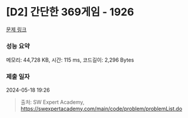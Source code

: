 # [D2] 간단한 369게임 - 1926 

[문제 링크](https://swexpertacademy.com/main/code/problem/problemDetail.do?contestProbId=AV5PTeo6AHUDFAUq) 

### 성능 요약

메모리: 44,728 KB, 시간: 115 ms, 코드길이: 2,296 Bytes

### 제출 일자

2024-05-18 19:26



> 출처: SW Expert Academy, https://swexpertacademy.com/main/code/problem/problemList.do